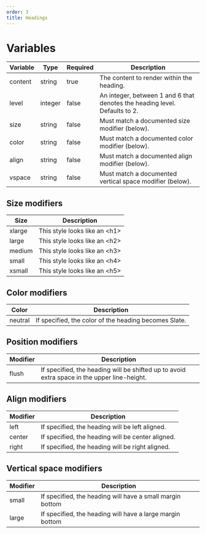 ```yaml
---
order: 3
title: Headings
---
```

# Variables
| Variable | Type    | Required | Description                                                                 |
| -------- | ------- | -------- |-----------------------------------------------------------------------------|
| content  | string  | true     | The content to render within the heading.                                   |
| level    | integer | false    | An integer, between 1 and 6 that denotes the heading level.  Defaults to 2. |
| size     | string  | false    | Must match a documented size modifier (below).                              |
| color    | string  | false    | Must match a documented color modifier (below).                             |
| align    | string  | false    | Must match a documented align modifier (below).                             |
 | vspace   | string  | false    | Must match a documented vertical space modifier (below).                    |

## Size modifiers
| Size   | Description                         |
| ------ | ----------------------------------- |
| xlarge | This style looks like an &lt;h1&gt; |
| large  | This style looks like an &lt;h2&gt; |
| medium | This style looks like an &lt;h3&gt; |
| small  | This style looks like an &lt;h4&gt; |
| xsmall | This style looks like an &lt;h5&gt; |

## Color modifiers
| Color    | Description                                           |
| -------- | ----------------------------------------------------- |
| neutral  | If specified, the color of the heading becomes Slate. |

## Position modifiers
| Modifier | Description                                                                                 |
| -------- | ------------------------------------------------------------------------------------------- |
| flush    | If specified, the heading will be shifted up to avoid extra space in the upper line-height. |

## Align modifiers
| Modifier | Description                                                                                 |
| -------- | ------------------------------------------------------------------------------------------- |
| left    | If specified, the heading will be left aligned.   |
| center  | If specified, the heading will be center aligned. |
| right   | If specified, the heading will be right aligned.  |

## Vertical space modifiers
| Modifier | Description                                               |
|----------|-----------------------------------------------------------|
| small    | If specified, the heading will have a small margin bottom |
| large    | If specified, the heading will have a large margin bottom |
